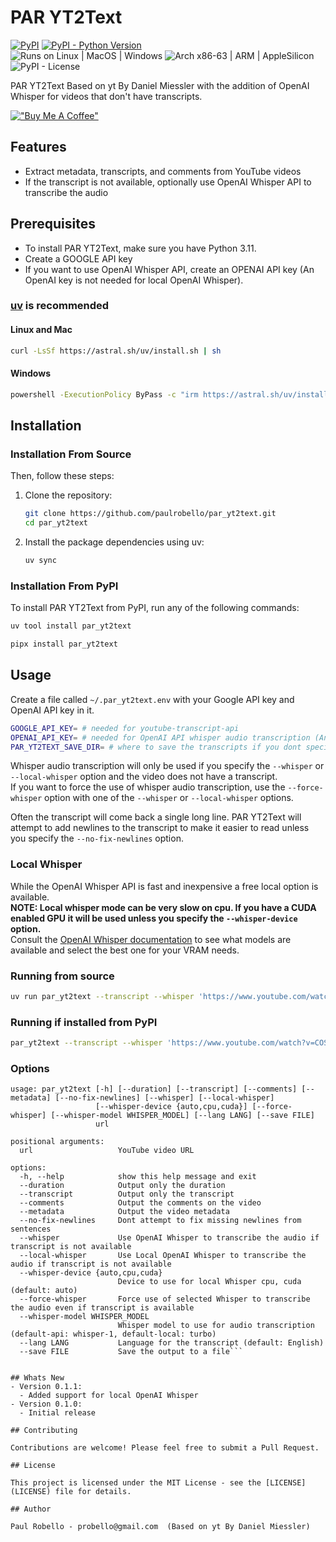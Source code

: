 # PAR YT2Text

[![PyPI](https://img.shields.io/pypi/v/par_yt2text)](https://pypi.org/project/par_yt2text/)
[![PyPI - Python Version](https://img.shields.io/pypi/pyversions/par_yt2text.svg)](https://pypi.org/project/par_yt2text/)  
![Runs on Linux | MacOS | Windows](https://img.shields.io/badge/runs%20on-Linux%20%7C%20MacOS%20%7C%20Windows-blue)
![Arch x86-63 | ARM | AppleSilicon](https://img.shields.io/badge/arch-x86--64%20%7C%20ARM%20%7C%20AppleSilicon-blue)  
![PyPI - License](https://img.shields.io/pypi/l/par_yt2text)

PAR YT2Text Based on yt By Daniel Miessler with the addition of OpenAI Whisper for videos that don't have transcripts.

[!["Buy Me A Coffee"](https://www.buymeacoffee.com/assets/img/custom_images/orange_img.png)](https://buymeacoffee.com/probello3)


## Features

- Extract metadata, transcripts, and comments from YouTube videos
- If the transcript is not available, optionally use OpenAI Whisper API to transcribe the audio


## Prerequisites

* To install PAR YT2Text, make sure you have Python 3.11.
* Create a GOOGLE API key
* If you want to use OpenAI Whisper API, create an OPENAI API key (An OpenAI key is not needed for local OpenAI Whisper).

### [uv](https://pypi.org/project/uv/) is recommended

#### Linux and Mac
```bash
curl -LsSf https://astral.sh/uv/install.sh | sh
```

#### Windows
```bash
powershell -ExecutionPolicy ByPass -c "irm https://astral.sh/uv/install.ps1 | iex"
```

## Installation

### Installation From Source

Then, follow these steps:

1. Clone the repository:
   ```bash
   git clone https://github.com/paulrobello/par_yt2text.git
   cd par_yt2text
   ```

2. Install the package dependencies using uv:
   ```bash
   uv sync
   ```

### Installation From PyPI

To install PAR YT2Text from PyPI, run any of the following commands:

```bash
uv tool install par_yt2text
```

```bash
pipx install par_yt2text
```

## Usage
Create a file called `~/.par_yt2text.env` with your Google API key and OpenAI API key in it.
```bash
GOOGLE_API_KEY= # needed for youtube-transcript-api
OPENAI_API_KEY= # needed for OpenAI API whisper audio transcription (An OpenAI key is not needed for local OpenAI Whisper).
PAR_YT2TEXT_SAVE_DIR= # where to save the transcripts if you dont specify a folder in the --save option
```

Whisper audio transcription will only be used if you specify the `--whisper` or `--local-whisper` option and the video does not have a transcript.  
If you want to force the use of whisper audio transcription, use the `--force-whisper` option with one of the `--whisper` or `--local-whisper` options.

Often the transcript will come back a single long line. 
PAR YT2Text will attempt to add newlines to the transcript to make it easier to read unless you specify the `--no-fix-newlines` option.

### Local Whisper
While the OpenAI Whisper API is fast and inexpensive a free local option is available.  
**NOTE: Local whisper mode can be very slow on cpu. If you have a CUDA enabled GPU it will be used unless you specify the `--whisper-device` option.**  
Consult the [OpenAI Whisper documentation](https://github.com/openai/whisper?tab=readme-ov-file#available-models-and-languages) to see what models are available and select the best one for your VRAM needs.

### Running from source
```bash
uv run par_yt2text --transcript --whisper 'https://www.youtube.com/watch?v=COSpqsDjiiw'
```

### Running if installed from PyPI
```bash
par_yt2text --transcript --whisper 'https://www.youtube.com/watch?v=COSpqsDjiiw'
```

### Options
```
usage: par_yt2text [-h] [--duration] [--transcript] [--comments] [--metadata] [--no-fix-newlines] [--whisper] [--local-whisper]
                   [--whisper-device {auto,cpu,cuda}] [--force-whisper] [--whisper-model WHISPER_MODEL] [--lang LANG] [--save FILE]
                   url

positional arguments:
  url                   YouTube video URL

options:
  -h, --help            show this help message and exit
  --duration            Output only the duration
  --transcript          Output only the transcript
  --comments            Output the comments on the video
  --metadata            Output the video metadata
  --no-fix-newlines     Dont attempt to fix missing newlines from sentences
  --whisper             Use OpenAI Whisper to transcribe the audio if transcript is not available
  --local-whisper       Use Local OpenAI Whisper to transcribe the audio if transcript is not available
  --whisper-device {auto,cpu,cuda}
                        Device to use for local Whisper cpu, cuda (default: auto)
  --force-whisper       Force use of selected Whisper to transcribe the audio even if transcript is available
  --whisper-model WHISPER_MODEL
                        Whisper model to use for audio transcription (default-api: whisper-1, default-local: turbo)
  --lang LANG           Language for the transcript (default: English)
  --save FILE           Save the output to a file```


## Whats New
- Version 0.1.1:
  - Added support for local OpenAI Whisper
- Version 0.1.0:
  - Initial release

## Contributing

Contributions are welcome! Please feel free to submit a Pull Request.

## License

This project is licensed under the MIT License - see the [LICENSE](LICENSE) file for details.

## Author

Paul Robello - probello@gmail.com  (Based on yt By Daniel Miessler)
